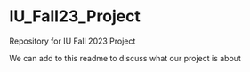 # IU_Fall23_Project
Repository for IU Fall 2023 Project

We can add to this readme to discuss what our project is about
